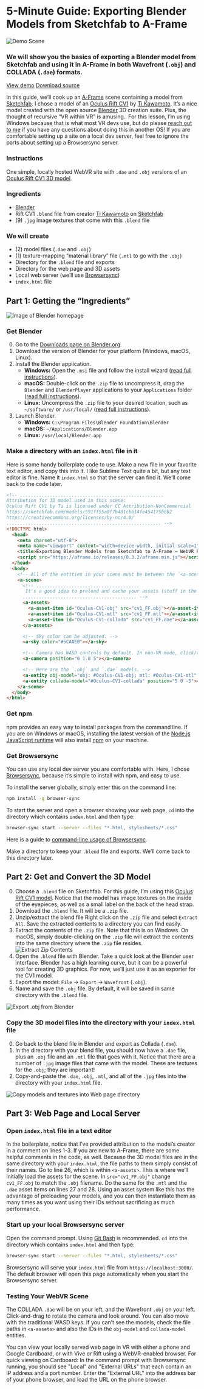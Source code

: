 <!--
post_type: creating
title: Exporting Blender Models from Sketchfab to A-Frame
author: EricaLayton
keywords: [blog, creating, blender, sketchfab, aframe, models, guides]
date_published: 2017-11-09
date_updated: 2017-11-09
-->

# 5-Minute Guide: Exporting Blender Models from Sketchfab to A-Frame

![Demo Scene](/article/export-blender-to-aframe/img/demo-cv1-model.png)

### We will show you the basics of exporting a Blender model from Sketchfab and using it in A-Frame in both Wavefront (`.obj`) and COLLADA (`.dae`) formats.

<a href="demo/" class="btn btn-demo">View demo</a>
<a href="https://github.com/WebVRRocks/webvrrocks/archive/master.zip" class="btn btn-source">Download source</a>

In this guide, we’ll cook up an [A-Frame](https://aframe.io/) scene containing a model from [Sketchfab](https://sketchfab.com/). I chose a model of an [Oculus Rift CV1](https://sketchfab.com/models/591ff55a0f7b401cbb14fe454175b8b2) by [Ti Kawamoto](https://sketchfab.com/adamselene). It’s a nice model created with the open source [Blender](https://www.blender.org/) 3D creation suite. Plus, the thought of recursive “VR within VR” is amusing..
For this lesson, I’m using Windows because that is what most VR devs use, but do please [reach out to me](https://twitter.com/EricaLayton) if you have any questions about doing this in another OS! If you are comfortable setting up a site on a local dev server, feel free to ignore the parts about setting up a Browsersync server.

### Instructions

One simple, locally hosted WebVR site with `.dae` and `.obj` versions of an [Oculus Rift CV1 3D model](https://sketchfab.com/models/591ff55a0f7b401cbb14fe454175b8b2).

### Ingredients

* [Blender](https://www.blender.org/)
* Rift CV1 `.blend` file from creator [Ti Kawamoto](https://sketchfab.com/adamselene) on [Sketchfab](https://sketchfab.com/)
* (9) `.jpg` image textures that come with this `.blend` file

### We will create

* (2) model files (`.dae` and `.obj`)
* (1) texture-mapping “material library” file (`.mtl` to go with the `.obj`)
* Directory for the `.blend` file and exports
* Directory for the web page and 3D assets
* Local web server (we’ll use [Browsersync](https://browsersync.io/))
* `index.html` file

## Part 1: Getting the “Ingredients”

![Image of Blender homepage](/article/export-blender-to-aframe/img/blender-site.png "Image of Blender homepage")

### Get Blender

0. Go to the [Downloads page on Blender.org](https://www.blender.org/download/).
0. Download the version of Blender for your platform (Windows, macOS, Linux).
0. Install the Blender application.
    * **Windows:** Open the `.msi` file and follow the install wizard ([read full instructions](https://www.blender.org/manual/getting_started/installing/windows.html)).
    * **macOS:** Double-click on the `.zip` file to uncompress it, drag the `Blender` and `BlenderPlayer` applications to your `Applications` folder ([read full instructions](https://www.blender.org/manual/getting_started/installing/macos.html)).
    * **Linux:** Uncompress the `.zip` file to your desired location, such as `~/software/` or `/usr/local/` ([read full instructions](https://www.blender.org/manual/getting_started/installing/linux.html)).
0. Launch Blender.
    * **Windows:** `C:\Program Files\Blender Foundation\Blender`
    * **macOS:** `~/Applications/Blender.app`
    * **Linux:** `/usr/local/Blender.app`


### Make a directory with an `index.html` file in it

Here is some handy boilerplate code to use. Make a new file in your favorite text editor, and copy this into it. I like Sublime Text quite a bit, but any text editor is fine. Name it `index.html` so that the server can find it. We’ll come back to the code later.

```html
<!-- .....................................................
Attribution for 3D model used in this scene:
Oculus Rift CV1 by Ti is licensed under CC Attribution-NonCommercial
https://sketchfab.com/models/591ff55a0f7b401cbb14fe454175b8b2
https://creativecommons.org/licenses/by-nc/4.0/
......................................................... -->
<!DOCTYPE html>
  <head>
    <meta charset="utf-8">
    <meta name="viewport" content="width=device-width, initial-scale=1">
    <title>Exporting Blender Models from Sketchfab to A-Frame – WebVR Rocks</title>
    <script src="https://aframe.io/releases/0.3.2/aframe.min.js"></script>
  </head>
  <body>
    <!-- All of the entities in your scene must be between the `<a-scene>` tags! -->
    <a-scene>
      <!-- ......................................
       It's a good idea to preload and cache your assets (stuff in the scene) by using an Asset System. This is an example of an Asset System. Everything in `<a-assets>` can be used as many times as you want in the scene! You can also use entities inline without an Asset System: quicker to write but slower to render. `<asset-item>` can include geometry, models, and materials.
      .......................................... -->
      <a-assets>
        <a-asset-item id="Oculus-CV1-obj" src="cv1_FF.obj"></a-asset-item>
        <a-asset-item id="Oculus-CV1-mtl" src="cv1_FF.mtl"></a-asset-item>
        <a-asset-item id="Oculus-CV1-collada" src="cv1_FF.dae"></a-asset-item>
      </a-assets>

      <!-- Sky color can be adjusted. -->
      <a-sky color="#5CAAEB"></a-sky>

      <!-- Camera has WASD controls by default. In non-VR mode, click/touch and drag to look around. -->
      <a-camera position="0 1.8 5"></a-camera>

      <!-- Here are the `.obj` and `.dae` models. -->
      <a-entity obj-model="obj: #Oculus-CV1-obj; mtl: #Oculus-CV1-mtl" position="-5 0 -5"></a-entity>
      <a-entity collada-model="#Oculus-CV1-collada" position="5 0 -5"></a-entity>
    </a-scene>
  </body>
</html>
```

### Get npm

npm provides an easy way to install packages from the command line. If you are on Windows or macOS, installing the latest version of the [Node.js JavaScript runtime](https://nodejs.org/) will also install [npm](https://www.npmjs.com/) on your machine.

### Get Browsersync
You can use any local dev server you are comfortable with. Here, I chose [Browsersync](https://browsersync.io/), because it’s simple to install with npm, and easy to use.

To install the server globally, simply enter this on the command line:

```sh
npm install -g browser-sync
```

To start the server and open a browser showing your web page, `cd` into the directory which contains `index.html` and then type:

```sh
browser-sync start --server --files "*.html, stylesheets/*.css"
```

Here is a guide to [command-line usage of Browsersync](https://www.browsersync.io/docs/command-line).

Make a directory to keep your `.blend` file and exports. We’ll come back to this directory later.


## Part 2: Get and Convert the 3D Model

0. Choose a `.blend` file on Sketchfab. For this guide, I’m using this [Oculus Rift CV1 model](https://sketchfab.com/models/591ff55a0f7b401cbb14fe454175b8b2). Notice that the model has image textures on the inside of the eyepieces, as well as a small label on the back of the head strap.
0. Download the `.blend` file. It will be a `.zip` file.
0. Unzip/extract the blend file
Right click on the `.zip` file and select `Extract All`. Save the extracted contents to a directory you can find easily.
0. Extract the contents of the `.zip` file. Note that this is on Windows. On macOS, simply double-clicking on the `.zip` file will extract the contents into the same directory where the `.zip` file resides.
    ![Extract Zip Contents](/article/export-blender-to-aframe/img/extract-all.png)
0. Open the `.blend` file with Blender. Take a quick look at the Blender user interface. Blender has a high learning curve, but it can be a powerful tool for creating 3D graphics. For now, we’ll just use it as an exporter for the CV1 model.
0. Export the model: `File` → `Export` → `Wavefront` (`.obj`).
0. Name and save the `.obj` file. By default, it will be saved in same directory with the `.blend` file.

![Export .obj from Blender](/article/export-blender-to-aframe/img/export-obj.png "Export .obj from Blender")

### Copy the 3D model files into the directory with your `index.html` file

0. Go back to the blend file in Blender and export as Collada (`.dae`).
0. In the directory with your blend file, you should now have a `.dae` file, plus an `.obj` file and an `.mtl` file that goes with it. Notice that there are a number of `.jpg` image files that came with the model. These are textures for the `.obj`; they are important!
0. Copy-and-paste the `.dae`, `.obj`, `.mtl`, and all of the `.jpg` files into the directory with your `index.html` file.

![Copy models and textures into Web page directory](/article/export-blender-to-aframe/img/copy-paste-textures.png "Copy models and textures into Web page directory")

## Part 3: Web Page and Local Server

### Open `index.html` file in a text editor

In the boilerplate, notice that I’ve provided attribution to the model’s creator in a comment on lines 1-3. If you are new to A-Frame, there are some helpful comments in the code, as well.
Because the 3D model files are in the same directory with your `index.html`, the file paths to them simply consist of their names. Go to line 26, which is within `<a-assets>`. This is where we’ll initially load the assets for the scene. In `src="cv1_FF.obj"` change `cv1_FF.obj` to match the `.obj` filename. Do the same for the `.mtl` and the `.dae` asset items on lines 27 and 28.
Using an asset system like this has the advantage of preloading your models, and you can then instantiate them as many times as you want using their IDs without sacrificing as much performance.

### Start up your local Browsersync server

Open the command prompt. Using [Git Bash](https://git-scm.com/) is recommended. `cd` into the directory which contains `index.html` and then type:

```sh
browser-sync start --server --files "*.html, stylesheets/*.css"
```

Browsersync will serve your `index.html` file from `https://localhost:3000/`. The default browser will open this page automatically when you start the Browsersync server.

### Testing Your WebVR Scene

The COLLADA `.dae` will be on your left, and the Wavefront `.obj` on your left. Click-and-drag to rotate the camera and look around. You can also move with the traditional WASD keys. If you can’t see the models, check the file paths in `<a-assets>` and also the IDs in the `obj-model` and `collada-model` entities.

You can view your locally served web page in VR with either a phone and Google Cardboard, or with Vive or Rift using a WebVR-enabled browser. For quick viewing on Cardboard: In the command prompt with Browsersync running, you should see "Local" and "External URLs" that each contain an IP address and a port number. Enter the "External URL" into the address bar of your phone browser, and load the URL on the phone browser.

